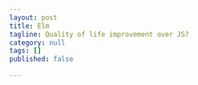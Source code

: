 ```yaml
---
layout: post
title: Elm
tagline: Quality of life improvement over JS?
category: null
tags: []
published: false

---
```

